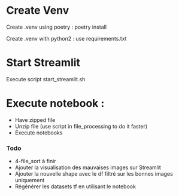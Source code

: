 
# Create Venv
Create .venv using poetry :
poetry install

Create .venv with python2 :
use requirements.txt


# Start Streamlit
Execute script start_streamlit.sh


# Execute notebook :
- Have zipped file
- Unzip file (use script in file_processing to do it faster)
- Execute notebooks




### Todo
- 4-file_sort à finir
- Ajouter la visualisation des mauvaises images sur Streamlit
- Ajouter la nouvelle shape avec le df filtré sur les bonnes images uniquement
- Régénérer les datasets tf en utilisant le notebook